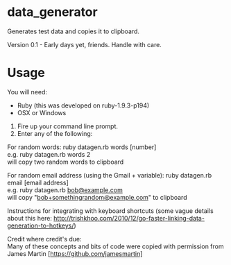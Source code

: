 data_generator
==============

Generates test data and copies it to clipboard.

Version 0.1 - Early days yet, friends. Handle with care.

Usage
==============

You will need: 
- Ruby (this was developed on ruby-1.9.3-p194)
- OSX or Windows

1. Fire up your command line prompt.
2. Enter any of the following:

For random words:
ruby datagen.rb words [number]<br/>
e.g. ruby datagen.rb words 2<br/>
will copy two random words to clipboard

For random email address (using the Gmail + variable):
ruby datagen.rb email [email address]<br/>
e.g. ruby datagen.rb bob@example.com<br/>
will copy "bob+somethingrandom@example.com" to clipboard

Instructions for integrating with keyboard shortcuts (some vague details about this here: http://trishkhoo.com/2010/12/go-faster-linking-data-generation-to-hotkeys/)

Credit where credit's due:<br/>
Many of these concepts and bits of code were copied with permission from James Martin [https://github.com/jamesmartin]